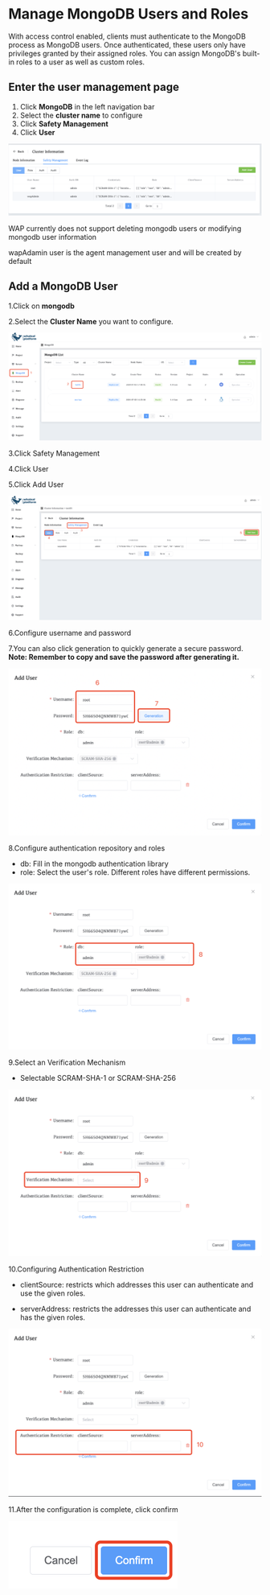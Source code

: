 # Manage MongoDB Users and Roles

With access control enabled, clients must authenticate to the MongoDB process as MongoDB users. Once authenticated, these users only have privileges granted by their assigned roles. You can assign MongoDB's built-in roles to a user as well as custom roles.



## Enter the user management page

1. Click **MongoDB** in the left navigation bar
2. Select the **cluster name** to configure
3. Click **Safety Management**
4. Click **User**

![ManageMongoDBUsersandRoles](../../../images/whalealPlatFormImages/08-Security/ManageMongoDBUsersandRoles.png)

WAP currently does not support deleting mongodb users or modifying mongodb user information

wapAdamin user is the agent management user and will be created by default



## Add a MongoDB User

1.Click on **mongodb**

2.Select the **Cluster Name** you want to configure.

![04-ManageMongoDBUsersandRoles1](../../../images/whalealPlatFormImages/08-Security/04-ManageMongoDBUsersandRoles1.png)

3.Click Safety Management

4.Click User

5.Click Add User

![04-ManageMongoDBUsersandRoles2](../../../images/whalealPlatFormImages/08-Security/04-ManageMongoDBUsersandRoles2.png)

6.Configure username and password

7.You can also click generation to quickly generate a secure password. **Note: Remember to copy and save the password after generating it.**

![04-ManageMongoDBUsersandRoles3](../../../images/whalealPlatFormImages/08-Security/04-ManageMongoDBUsersandRoles3.png)

8.Configure authentication repository and roles

* db: Fill in the mongodb authentication library
* role: Select the user's role. Different roles have different permissions.

![04-ManageMongoDBUsersandRoles4](../../../images/whalealPlatFormImages/08-Security/04-ManageMongoDBUsersandRoles4.png)

9.Select an Verification Mechanism

* Selectable SCRAM-SHA-1 or SCRAM-SHA-256

![04-ManageMongoDBUsersandRoles5](../../../images/whalealPlatFormImages/08-Security/04-ManageMongoDBUsersandRoles5.png)

10.Configuring Authentication Restriction

* clientSource: restricts which addresses this user can authenticate and use the given roles.

* serverAddress: restricts the addresses this user can authenticate and has the given roles.

![04-ManageMongoDBUsersandRoles6](../../../images/whalealPlatFormImages/08-Security/04-ManageMongoDBUsersandRoles6.png)

11.After the configuration is complete, click confirm

![04-ManageMongoDBUsersandRoles7](../../../images/whalealPlatFormImages/08-Security/04-ManageMongoDBUsersandRoles7.png)
